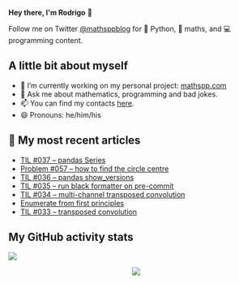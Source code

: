 **Hey there, I'm Rodrigo** 👋

Follow me on Twitter [@mathsppblog][twitter] for 🐍 Python, 🧠 maths, and 💻 programming content.


## A little bit about myself

- 🔭 I’m currently working on my personal project: [mathspp.com](https://mathspp.com)
- 💬 Ask me about mathematics, programming and bad jokes.
- 📫 You can find my contacts [here](https://mathspp.com/about#contacts).
- 😄 Pronouns: he/him/his


## 📖 My most recent articles

<!-- BLOG-POST-LIST:START -->
- [TIL #037 – pandas Series](https://mathspp.com/blog/til/037)
- [Problem #057 – how to find the circle centre](https://mathspp.com/blog/problems/how-to-find-the-circle-centre)
- [TIL #036 – pandas show_versions](https://mathspp.com/blog/til/036)
- [TIL #035 – run black formatter on pre-commit](https://mathspp.com/blog/til/035)
- [TIL #034 – multi-channel transposed convolution](https://mathspp.com/blog/til/034)
- [Enumerate from first principles](https://mathspp.com/blog/enumerate-from-first-principles)
- [TIL #033 – transposed convolution](https://mathspp.com/blog/til/033)
<!-- BLOG-POST-LIST:END -->


##  My GitHub activity stats

![](https://github-readme-stats.vercel.app/api?username=RodrigoGiraoSerrao&hide=stars&count_private=true&show_icons=true)

<p align='center'><img src='https://visitor-badge.laobi.icu/badge?page_id=RodrigoGiraoSerrao'></p>

[twitter]: https://twitter.com/mathsppblog
